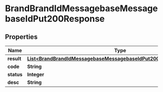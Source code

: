 

# BrandBrandIdMessagebaseMessagebaseIdPut200Response


## Properties

| Name | Type | Description | Notes |
|------------ | ------------- | ------------- | -------------|
|**result** | [**List&lt;BrandBrandIdMessagebaseMessagebaseIdPut200ResponseResultInner&gt;**](BrandBrandIdMessagebaseMessagebaseIdPut200ResponseResultInner.md) |  |  [optional] |
|**code** | **String** |  |  [optional] |
|**status** | **Integer** |  |  [optional] |
|**desc** | **String** |  |  [optional] |




